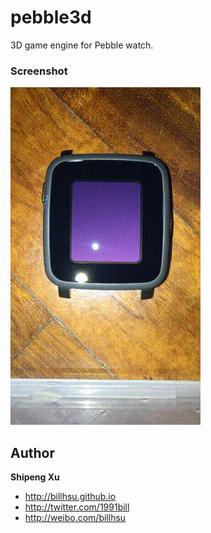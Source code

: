 pebble3d
====================
3D game engine for Pebble watch.

### Screenshot
![demo](screenshots/demo.gif)


## Author
**Shipeng Xu**

+ http://billhsu.github.io
+ http://twitter.com/1991bill
+ http://weibo.com/billhsu
